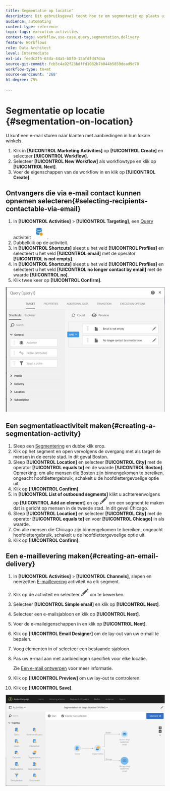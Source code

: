 ```yaml
---
title: Segmentatie op locatie"
description: Dit gebruiksgeval toont hoe te om segmentatie op plaats uit te voeren.
audience: automating
content-type: reference
topic-tags: execution-activities
context-tags: workflow,use-case,query,segmentation,delivery
feature: Workflows
role: Data Architect
level: Intermediate
exl-id: feedc2f5-63da-44a5-b8f0-15afdfd47daa
source-git-commit: fcb5c4a92f23bdffd1082b7b044b5859dead9d70
workflow-type: tm+mt
source-wordcount: '268'
ht-degree: 79%

---
```


# Segmentatie op locatie {#segmentation-on-location}

U kunt een e-mail sturen naar klanten met aanbiedingen in hun lokale winkels.

1. Klik in **[!UICONTROL Marketing Activities]** op **[!UICONTROL Create]** en selecteer **[!UICONTROL Workflow]**.
1. Selecteer **[!UICONTROL New Workflow]** als workflowtype en klik op **[!UICONTROL Next]**.
1. Voer de eigenschappen van de workflow in en klik op **[!UICONTROL Create]**.

## Ontvangers die via e-mail contact kunnen opnemen selecteren{#selecting-recipients-contactable-via-email}

1. In **[!UICONTROL Activities]** > **[!UICONTROL Targeting]**, een [Query](../../automating/using/query.md) activiteit ![](assets/query.png).
1. Dubbelklik op de activiteit.
1. In **[!UICONTROL Shortcuts]** sleept u het veld **[!UICONTROL Profiles]** en selecteert u het veld **[!UICONTROL email]** met de operator **[!UICONTROL is not empty]**.
1. In **[!UICONTROL Shortcuts]** sleept u het veld **[!UICONTROL Profiles]** en selecteert u het veld **[!UICONTROL no longer contact by email]** met de waarde **[!UICONTROL no]**.
1. Klik twee keer op **[!UICONTROL Confirm]**.

![](assets/wf-complement-query.png)

## Een segmentatieactiviteit maken{#creating-a-segmentation-activity}

1. Sleep een [Segmentering](../../automating/using/segmentation.md) en dubbelklik erop.
1. Klik op het segment en open vervolgens de overgang met als target de mensen in de eerste stad. In dit geval Boston.
1. Sleep **[!UICONTROL Location]** en selecteer **[!UICONTROL City]** met de operator **[!UICONTROL equals to]** en de waarde **[!UICONTROL Boston]**.
Opmerking: om alle mensen die Boston zijn binnengekomen te bereiken, ongeacht hoofdlettergebruik, schakelt u de hoofdlettergevoelige optie uit.
1. Klik op **[!UICONTROL Confirm]**.
1. In **[!UICONTROL List of outbound segments]** klikt u achtereenvolgens op **[!UICONTROL Add an element]** en op ![](assets/edit_darkgrey-24px.png) om een segment te maken dat is gericht op mensen in de tweede stad. In dit geval Chicago.
1. Sleep **[!UICONTROL Location]** en selecteer **[!UICONTROL City]** met de operator **[!UICONTROL equals to]** en voer **[!UICONTROL Chicago]** in als waarde.
1. Om alle mensen die Chicago zijn binnengekomen te bereiken, ongeacht hoofdlettergebruik, schakelt u de hoofdlettergevoelige optie uit.
1. Klik op **[!UICONTROL Confirm]**.

## Een e-maillevering maken{#creating-an-email-delivery}

1. In **[!UICONTROL Activities]** > **[!UICONTROL Channels]**, slepen en neerzetten [E-maillevering](../../automating/using/email-delivery.md) activiteit na elk segment.
1. Klik op de activiteit en selecteer ![](assets/edit_darkgrey-24px.png) om te bewerken.
1. Selecteer **[!UICONTROL Simple email]** en klik op **[!UICONTROL Next]**.
1. Selecteer een e-mailsjabloon en klik op **[!UICONTROL Next]**.
1. Voer de e-maileigenschappen in en klik op **[!UICONTROL Next]**.
1. Klik op **[!UICONTROL Email Designer]** om de lay-out van uw e-mail te bepalen.
1. Voeg elementen in of selecteer een bestaande sjabloon.
1. Pas uw e-mail aan met aanbiedingen specifiek voor elke locatie.

   Zie [Een e-mail ontwerpen](../../designing/using/designing-from-scratch.md#designing-an-email-content-from-scratch) voor meer informatie.

1. Klik op **[!UICONTROL Preview]** om uw lay-out te controleren.
1. Klik op **[!UICONTROL Save]**.

![](assets/wf-segmentation-location.png)
